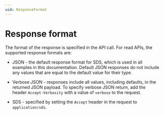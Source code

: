 ```yaml
---
uid: ResponseFormat
---
```


# Response format

The format of the response is specified in the API call. For read APIs, the supported response formats are:

 - JSON - the default response format for SDS, which is used in all examples in this documentation. Default JSON responses do not include any values that are equal to the default value for their type.

 - Verbose JSON - responses include all values, including defaults, in the returned JSON payload. To specify verbose JSON return, add the header ``Accept-Verbosity`` with a value of ``verbose`` to the request.  

 - SDS - specified by setting the ``Accept`` header in the request to ``application/sds``.